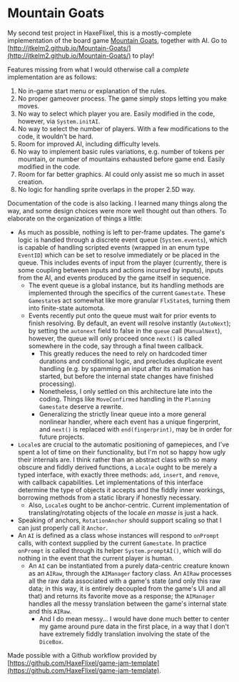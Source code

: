 # Mountain Goats

My second test project in HaxeFlixel, this is a mostly-complete implementation of the board game [Mountain Goats](https://boardgamegeek.com/boardgame/305985/mountain-goats), together with AI. Go to [http://jtkelm2.github.io/Mountain-Goats/](http://jtkelm2.github.io/Mountain-Goats/) to play!

Features missing from what I would otherwise call a *complete* implementation are as follows:

1. No in-game start menu or explanation of the rules.
2. No proper gameover process. The game simply stops letting you make moves.
3. No way to select which player you are. Easily modified in the code, however, via `System.initAI`.
4. No way to select the number of players. With a few modifications to the code, it wouldn't be hard.
5. Room for improved AI, including difficulty levels.
6. No way to implement basic rules variations, e.g. number of tokens per mountain, or number of mountains exhausted before game end. Easily modified in the code.
7. Room for far better graphics. AI could only assist me so much in asset creation.
8. No logic for handling sprite overlaps in the proper 2.5D way.

Documentation of the code is also lacking. I learned many things along the way, and some design choices were more well thought out than others. To elaborate on the organization of things a little:

* As much as possible, nothing is left to per-frame updates. The game's logic is handled through a discrete event queue (`System.events`), which is capable of handling scripted events (wrapped in an enum type `EventID`) which can be set to resolve immediately or be placed in the queue. This includes events of input from the player (currently, there is some coupling between inputs and actions incurred by inputs), inputs from the AI, and events produced by the game itself in sequence.
    * The event queue is a global instance, but its handling methods are implemented through the specifics of the current `Gamestate`. These `Gamestate`s act somewhat like more granular `FlxState`s, turning them into finite-state automota.
    * Events recently put onto the queue must wait for prior events to finish resolving. By default, an event will resolve instantly (`AutoNext`); by setting the `autonext` field to false in the `queue` call (`ManualNext`), however, the queue will only proceed once `next()` is called somewhere in the code, say through a final tween callback.
        * This greatly reduces the need to rely on hardcoded timer durations and conditional logic, and precludes duplicate event handling (e.g. by spamming an input after its animation has started, but before the internal state changes have finished processing).
        * Nonetheless, I only settled on this architecture late into the coding. Things like `MoveConfirmed` handling in the `Planning` `Gamestate` deserve a rewrite.
        * Generalizing the strictly linear queue into a more general nonlinear handler, where each event has a unique fingerprint, and `next()` is replaced with `end(fingerprint)`, may be in order for future projects.
* `Locale`s are crucial to the automatic positioning of gamepieces, and I've spent a lot of time on their functionality, but I'm not so happy how ugly their internals are. I think rather than an abstract class with so many obscure and fiddly derived functions, a `Locale` ought to be merely a typed interface, with exactly three methods: `add`, `insert`, and `remove`, with callback capabilities. Let implementations of this interface determine the type of objects it accepts and the fiddly inner workings, borrowing methods from a static library if honestly necessary.
    * Also, `Locale`s ought to be anchor-centric. Current implementation of translating/rotating objects of the locale *en masse* is just a hack.
* Speaking of anchors, `RotationAnchor` should support scaling so that I can just properly call it `Anchor`.
* An `AI` is defined as a class whose instances will respond to `onPrompt` calls, with context supplied by the current `Gamestate`. In practice `onPrompt` is called through its helper `System.promptAI()`, which will do nothing in the event that the current player is human.
    * An `AI` can be instantiated from a purely data-centric creature known as an `AIRaw`, through the `AIManager` factory class. An `AIRaw` processes all the raw data associated with a game's state (and only this raw data; in this way, it is entirely decoupled from the game's UI and all that) and returns its favorite move as a response; the `AIManager` handles all the messy translation between the game's internal state and this `AIRaw`.
        * And I do mean messy... I would have done much better to center my game around pure data in the first place, in a way that I don't have extremely fiddly translation involving the state of the `DiceBox`.


Made possible with a Github workflow provided by [https://github.com/HaxeFlixel/game-jam-template](https://github.com/HaxeFlixel/game-jam-template).
